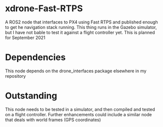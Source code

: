 # xdrone-Fast-RTPS
A ROS2 node that interfaces to PX4 using Fast RTPS and published enough to get he navigation stack running.
This thing runs in the Gazebo simulator, but I have not bable to test it against a flight controller yet.  This is planned for September 2021

# Dependencies
This node depends on the drone_interfaces package elsewhere in my repository

# Outstanding
This node needs to be tested in a simulator, and then compiled and tested on a flight controller.
Further enhancements could include a similar node that deals with world frames (GPS coordinates)
